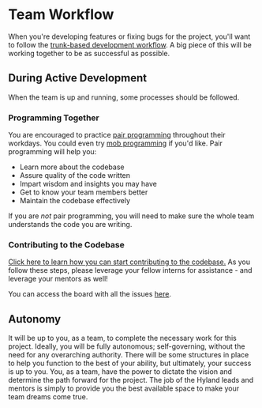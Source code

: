 # Team Workflow
When you're developing features or fixing bugs for the project, you'll want to follow the [trunk-based development workflow](https://www.atlassian.com/continuous-delivery/continuous-integration/trunk-based-development). A big piece of this will be working together to be as successful as possible.

## During Active Development
When the team is up and running, some processes should be followed.

### Programming Together
You are encouraged to practice [pair programming](https://en.wikipedia.org/wiki/Pair_programming) throughout their workdays. You could even try [mob programming](https://en.wikipedia.org/wiki/Mob_programming) if you'd like. Pair programming will help you:

- Learn more about the codebase
- Assure quality of the code written
- Impart wisdom and insights you may have
- Get to know your team members better
- Maintain the codebase effectively

If you are _not_ pair programming, you will need to make sure the whole team understands the code you are writing.

### Contributing to the Codebase
[Click here to learn how you can start contributing to the codebase.](ContributionGuide.md) As you follow these steps, please leverage your fellow interns for assistance - and leverage your mentors as well!

You can access the board with all the issues [here](https://github.com/orgs/hto-projects/projects/5).

## Autonomy
It will be up to you, as a team, to complete the necessary work for this project. Ideally, you will be fully autonomous; self-governing, without the need for any overarching authority. There will be some structures in place to help you function to the best of your ability, but ultimately, your success is up to you. You, as a team, have the power to dictate the vision and determine the path forward for the project. The job of the Hyland leads and mentors is simply to provide you the best available space to make your team dreams come true.
